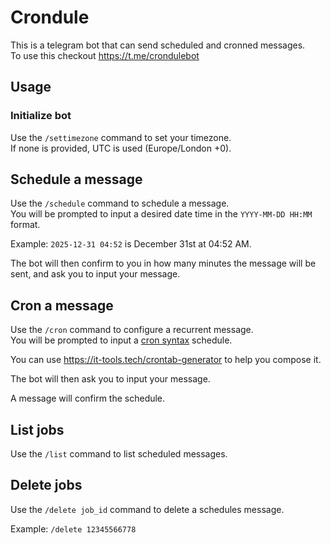 # Crondule
This is a telegram bot that can send scheduled and cronned messages.\
To use this checkout https://t.me/crondulebot

## Usage
### Initialize bot
Use the `/settimezone` command to set your timezone.\
If none is provided, UTC is used (Europe/London +0).

## Schedule a message
Use the `/schedule` command to schedule a message.\
You will be prompted to input a desired date time in the `YYYY-MM-DD HH:MM` format.

Example: `2025-12-31 04:52` is December 31st at 04:52 AM.

The bot will then confirm to you in how many minutes the message will be sent, and ask you to input your message.

## Cron a message
Use the `/cron` command to configure a recurrent message.\
You will be prompted to input a [cron syntax](https://en.wikipedia.org/wiki/Cron#Overview) schedule.

You can use https://it-tools.tech/crontab-generator to help you compose it.

The bot will then ask you to input your message.

A message will confirm the schedule.

## List jobs
Use the `/list` command to list scheduled messages.

## Delete jobs
Use the `/delete job_id` command to delete a schedules message.

Example: `/delete 12345566778`
